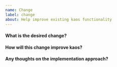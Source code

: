 ```yaml
---
name: Change
label: change
about: Help improve existing kaos functionality
---
```


#### What is the desired change?

#### How will this change improve kaos?

#### Any thoughts on the implementation approach?
